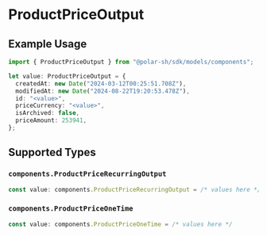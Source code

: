 # ProductPriceOutput

## Example Usage

```typescript
import { ProductPriceOutput } from "@polar-sh/sdk/models/components";

let value: ProductPriceOutput = {
  createdAt: new Date("2024-03-12T00:25:51.708Z"),
  modifiedAt: new Date("2024-08-22T19:20:53.478Z"),
  id: "<value>",
  priceCurrency: "<value>",
  isArchived: false,
  priceAmount: 253941,
};
```

## Supported Types

### `components.ProductPriceRecurringOutput`

```typescript
const value: components.ProductPriceRecurringOutput = /* values here */
```

### `components.ProductPriceOneTime`

```typescript
const value: components.ProductPriceOneTime = /* values here */
```

